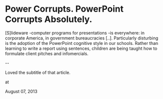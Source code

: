 # Power Corrupts. PowerPoint Corrupts Absolutely.
[S]lideware -computer programs for presentations -is everywhere: in corporate America, in government bureaucracies [..]. Particularly disturbing is the adoption of the PowerPoint cognitive style in our schools. Rather than learning to write a report using sentences, children are being taught how to formulate client pitches and infomercials.

--

Loved the subtitle of that article.







at

August 07, 2013















